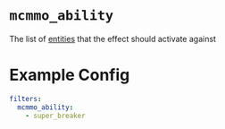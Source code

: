 # `mcmmo_ability`

The list of [entities](https://hub.spigotmc.org/javadocs/bukkit/org/bukkit/entity/EntityType.html) that the effect should activate against

# Example Config
```yaml
filters:
  mcmmo_ability: 
    - super_breaker
```
